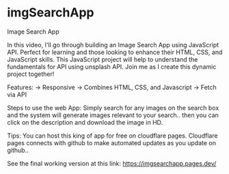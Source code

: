 # imgSearchApp
 Image Search App


In this video, I'll go through building an Image Search App using JavaScript API. Perfect for learning and those looking to enhance their HTML, CSS, and JavaScript skills. This JavaScript project will help to understand the fundamentals for API using unsplash API. Join me as I create this dynamic project together!

Features:
-> Responsive
-> Combines HTML, CSS, and Javascript
-> Fetch via API

Steps to use the web App:
Simply search for any images on the search box and the system will generate images relevant to your search.. then you can click on the description and download the image in HD.

Tips:
You can host this king of app for free on cloudflare pages.
Cloudflare pages connects with github to make automated updates as you update on github.. 

 See the final working version at this link: https://imgsearchapp.pages.dev/